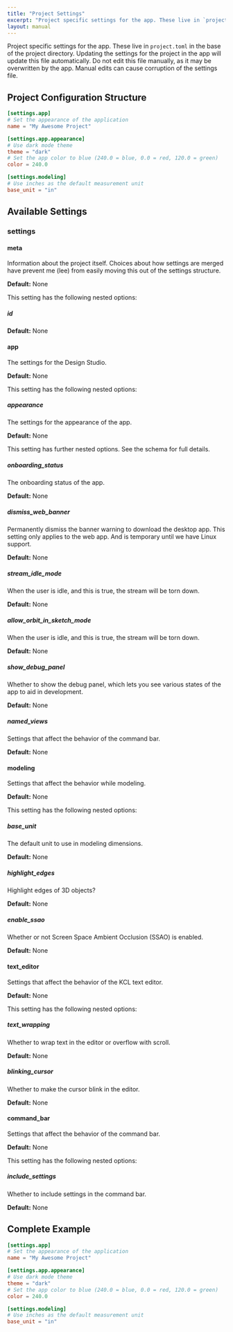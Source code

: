 ```yaml
---
title: "Project Settings"
excerpt: "Project specific settings for the app. These live in `project.toml` in the base of the project directory. Updating the settings for the project in the app will update this file automatically. Do not edit this file manually, as it may be overwritten by the app. Manual edits can cause corruption of the settings file."
layout: manual
---
```


Project specific settings for the app. These live in `project.toml` in the base of the project directory. Updating the settings for the project in the app will update this file automatically. Do not edit this file manually, as it may be overwritten by the app. Manual edits can cause corruption of the settings file.

## Project Configuration Structure

```toml
[settings.app]
# Set the appearance of the application
name = "My Awesome Project"

[settings.app.appearance]
# Use dark mode theme
theme = "dark" 
# Set the app color to blue (240.0 = blue, 0.0 = red, 120.0 = green)
color = 240.0

[settings.modeling]
# Use inches as the default measurement unit
base_unit = "in"

```

## Available Settings

### settings



#### meta

Information about the project itself. Choices about how settings are merged have prevent me (lee) from easily moving this out of the settings structure.


**Default:** None

This setting has the following nested options:

##### id




**Default:** None


#### app

The settings for the Design Studio.


**Default:** None

This setting has the following nested options:

##### appearance

The settings for the appearance of the app.


**Default:** None

This setting has further nested options. See the schema for full details.
##### onboarding_status

The onboarding status of the app.


**Default:** None

##### dismiss_web_banner

Permanently dismiss the banner warning to download the desktop app. This setting only applies to the web app. And is temporary until we have Linux support.


**Default:** None

##### stream_idle_mode

When the user is idle, and this is true, the stream will be torn down.


**Default:** None

##### allow_orbit_in_sketch_mode

When the user is idle, and this is true, the stream will be torn down.


**Default:** None

##### show_debug_panel

Whether to show the debug panel, which lets you see various states of the app to aid in development.


**Default:** None

##### named_views

Settings that affect the behavior of the command bar.


**Default:** None


#### modeling

Settings that affect the behavior while modeling.


**Default:** None

This setting has the following nested options:

##### base_unit

The default unit to use in modeling dimensions.


**Default:** None

##### highlight_edges

Highlight edges of 3D objects?


**Default:** None

##### enable_ssao

Whether or not Screen Space Ambient Occlusion (SSAO) is enabled.


**Default:** None


#### text_editor

Settings that affect the behavior of the KCL text editor.


**Default:** None

This setting has the following nested options:

##### text_wrapping

Whether to wrap text in the editor or overflow with scroll.


**Default:** None

##### blinking_cursor

Whether to make the cursor blink in the editor.


**Default:** None


#### command_bar

Settings that affect the behavior of the command bar.


**Default:** None

This setting has the following nested options:

##### include_settings

Whether to include settings in the command bar.


**Default:** None




## Complete Example

```toml
[settings.app]
# Set the appearance of the application
name = "My Awesome Project"

[settings.app.appearance]
# Use dark mode theme
theme = "dark" 
# Set the app color to blue (240.0 = blue, 0.0 = red, 120.0 = green)
color = 240.0

[settings.modeling]
# Use inches as the default measurement unit
base_unit = "in"

```
